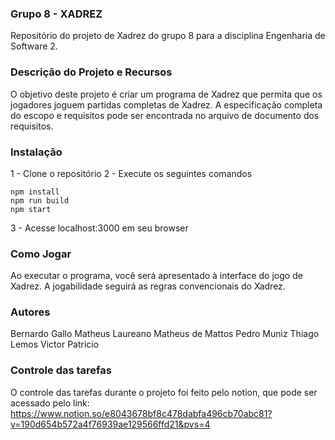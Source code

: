 ### Grupo 8 - XADREZ
Repositório do projeto de Xadrez do grupo 8 para a disciplina Engenharia de Software 2.

### Descrição do Projeto e Recursos
O objetivo deste projeto é criar um programa de Xadrez que permita que os jogadores joguem partidas completas de Xadrez.
A especificação completa do escopo e requisitos pode ser encontrada no arquivo de documento dos requisitos.

### Instalação
1 - Clone o repositório
2 - Execute os seguintes comandos
 ```
npm install
npm run build
npm start
``` 
3 - Acesse localhost:3000 em seu browser

### Como Jogar
Ao executar o programa, você será apresentado à interface do jogo de Xadrez. A jogabilidade seguirá as regras convencionais do Xadrez.

### Autores
Bernardo Gallo
Matheus Laureano
Matheus de Mattos
Pedro Muniz
Thiago Lemos
Victor Patricio

### Controle das tarefas
O controle das tarefas durante o projeto foi feito pelo notion, que pode ser acessado pelo link: 
https://www.notion.so/e8043678bf8c478dabfa496cb70abc81?v=190d654b572a4f76939ae129566ffd21&pvs=4
